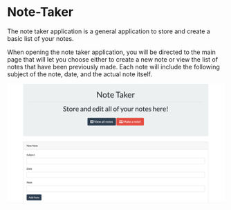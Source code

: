 # Note-Taker

The note taker application is a general application to store and create a basic list of your notes. 

When opening the note taker application, you will be directed to the main page that will let you choose either to create a new note or view the list of notes that have been previously made. Each note will include the following subject of the note, date, and the actual note itself. 

![](readmeimages/notetaker.png)
